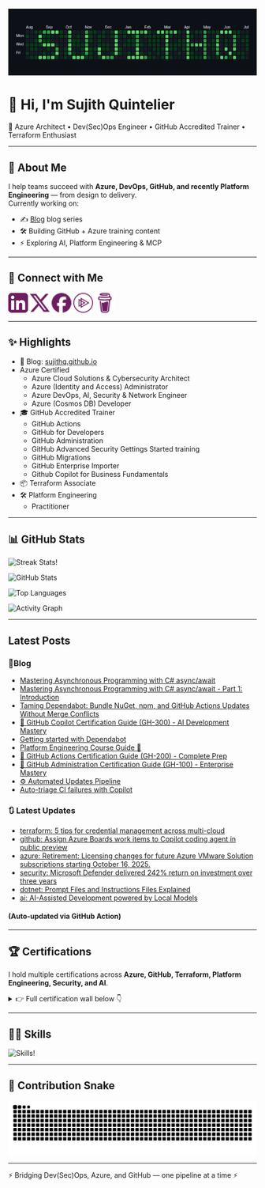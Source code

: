 <!-- Banner -->
<!-- markdownlint-disable MD041 -->
![Alt text](./assets/contribution-grid-sujithq-dark.png)

# 👋 Hi, I'm Sujith Quintelier  

🚀 Azure Architect • Dev(Sec)Ops Engineer • GitHub Accredited Trainer • Terraform Enthusiast  

---

## 🌟 About Me

I help teams succeed with **Azure, DevOps, GitHub, and recently Platform Engineering** — from design to delivery.  
Currently working on:  

- ✍️ [Blog](https://sujithq.github.io) blog series  
- 🛠️ Building GitHub + Azure training content  
- ⚡ Exploring AI, Platform Engineering & MCP  

---

## 🔗 Connect with Me

[![LinkedIn](https://raw.githubusercontent.com/sujithq/sujithq/master/assets/icons/li-40x40.png)](https://www.linkedin.com/in/sujithquintelier/)
[![Twitter/X](https://raw.githubusercontent.com/sujithq/sujithq/master/assets/icons/x-40x40.png)](https://twitter.com/Sujithq)
[![Facebook](https://raw.githubusercontent.com/sujithq/sujithq/master/assets/icons/fb-40x40.png)](https://www.facebook.com/sujith.quintelier)
[![Pluralsight](https://raw.githubusercontent.com/sujithq/sujithq/master/assets/icons/ps-40x40.png)](https://app.pluralsight.com/profile/sujithq)
[![Buy Me a Coffee](https://raw.githubusercontent.com/sujithq/sujithq/master/assets/icons/bmc-40x40.png)](https://www.buymeacoffee.com/sujithq)

---

## ✨ Highlights

- 📖 Blog: [sujithq.github.io](https://sujithq.github.io)
- Azure Certified
  - Azure Cloud Solutions & Cybersecurity Architect
  - Azure (Identity and Access) Administrator
  - Azure DevOps, AI, Security & Network Engineer
  - Azure (Cosmos DB) Developer
- 🎓 GitHub Accredited Trainer
  - GitHub Actions
  - GitHub for Developers
  - GitHub Administration
  - GitHub Advanced Security Gettings Started training
  - GitHub Migrations
  - GitHub Enterprise Importer
  - Github Copilot for Business Fundamentals
- 📦 Terraform Associate
- 🛠️ Platform Engineering
  - Practitioner  
<!-- - 🛠️ Projects:  
  - [Battleship in C#](#) 🎮  
  - [AKS Hardening with Terraform](#) 🔐  
  - [Morse Commit Notifier](#) 🔔   -->

---

## 📊 GitHub Stats

![Streak Stats!](https://streak-stats.demolab.com?user=sujithq&theme=monokai-metallian&hide_border=true&mode=weekly&fire=6C1D5F&ring=893253&currStreakNum=A74747&sideNums=A74747&stroke=C45B3A&currStreakLabel=E2702E&sideLabels=E2702E&dates=FF8522 "Streak Stats!")

![GitHub Stats](https://denvercoder1-github-readme-stats.vercel.app/api/?username=sujithq&show_icons=true&include_all_commits=true&count_private=true&theme=react&hide_border=true&title_color=6C1D5F&icon_color=893253&text_color=E2702E&bg_color=1F222E&border_color=C45B3A)

![Top Languages](https://github-readme-stats.vercel.app/api/top-langs/?username=sujithq&langs_count=8&layout=compact&theme=react&hide_border=true&title_color=6C1D5F&icon_color=893253&text_color=E2702E&bg_color=1F222E&border_color=C45B3A&hide=Jupyter%20Notebook)

![Activity Graph](https://github-readme-activity-graph.vercel.app/graph/?username=sujithq&title_color=6C1D5F&bg_color=1F222E&color=E2702E&line=893253&point=FF8522&hide_border=true&custom_title=Activity%20Graph)

---

## Latest Posts

### 📝Blog
<!-- BLOG-POST-LIST:START -->
* [Mastering Asynchronous Programming with C# async/await](https://sujithq.github.io/posts/2025/09/csharp-async-await/)
* [Mastering Asynchronous Programming with C# async/await - Part 1: Introduction](https://sujithq.github.io/posts/2025/09/csharp-async-await-part1/)
* [Taming Dependabot: Bundle NuGet, npm, and GitHub Actions Updates Without Merge Conflicts](https://sujithq.github.io/posts/2025/09/taming-dependabot-bundle-nuget-npm-github-actions-updates-without-merge-conflicts/)
* [🤖 GitHub Copilot Certification Guide (GH-300) - AI Development Mastery](https://sujithq.github.io/posts/2025/08/github-certification-journey-gh-300/)
* [Getting started with Dependabot](https://sujithq.github.io/posts/2025/08/dependabot-getting-started/)
* [Platform Engineering Course Guide 🚀](https://sujithq.github.io/posts/2025/08/platform-engineering-certified-practitioner/)
* [🚀 GitHub Actions Certification Guide (GH-200) - Complete Prep](https://sujithq.github.io/posts/2025/08/github-certification-journey-gh-200/)
* [🏢 GitHub Administration Certification Guide (GH-100) - Enterprise Mastery](https://sujithq.github.io/posts/2025/08/github-certification-journey-gh-100/)
* [⚙️ Automated Updates Pipeline](https://sujithq.github.io/posts/2025/08/automated-updates-pipeline/)
* [Auto-triage CI failures with Copilot](https://sujithq.github.io/posts/2025/08/ai-triage-github-actions-with-copilot/)
<!-- BLOG-POST-LIST:END -->
### 🔃 Latest Updates

<!-- UPDATES-LIST:START -->
* [terraform: 5 tips for credential management across multi-cloud](https://sujithq.github.io/updates/5-tips-for-credential-management-across-multi-cloud/)
* [github: Assign Azure Boards work items to Copilot coding agent in public preview](https://sujithq.github.io/updates/assign-azure-boards-work-items-to-copilot-coding-agent-in-public-preview/)
* [azure: Retirement: Licensing changes for future Azure VMware Solution subscriptions starting October 16, 2025.](https://sujithq.github.io/updates/retirement-licensing-changes-for-future-azure-vmware-solution-subscriptions-starting-october-16-2025/)
* [security: Microsoft Defender delivered 242% return on investment over three years​​](https://sujithq.github.io/updates/microsoft-defender-delivered-242-return-on-investment-over-three-years/)
* [dotnet: Prompt Files and Instructions Files Explained](https://sujithq.github.io/updates/prompt-files-and-instructions-files-explained/)
* [ai: AI-Assisted Development powered by Local Models](https://sujithq.github.io/updates/ai-assisted-development-powered-by-local-models/)
<!-- UPDATES-LIST:END -->

#### (Auto-updated via GitHub Action)

---

## 🏆 Certifications

I hold multiple certifications across **Azure, GitHub, Terraform, Platform Engineering, Security, and AI**.  
  
<details>
<summary>👉 Full certification wall below 👇</summary>

---

### 🛠️ Platform Engineering

[![PE Practitioner](https://raw.githubusercontent.com/sujithq/sujithq/master/assets/platform-engineering/0145-00-pe-practitioner-100x100.png)](https://www.virtualbadge.io/certificate-validator?credential=f3b2b9c5-225b-4285-9a7f-b6c3a7a7c5ec)
![PE Foundation](https://raw.githubusercontent.com/sujithq/sujithq/master/assets/platform-engineering/0145-01-pe-foundation-100x100.png)

---

### ☁️ Microsoft Certifications

[![Azure Solutions Architect Expert](https://raw.githubusercontent.com/sujithq/sujithq/master/assets/microsoft/0100-azure-solutions-architect-expert-100x100.png)](https://learn.microsoft.com/api/credentials/share/en-us/SujithQuintelier/5B76D5650086FA71?sharingId=B2D5696D597C46D3)
[![DevOps Engineer Expert](https://raw.githubusercontent.com/sujithq/sujithq/master/assets/microsoft/0101-DevOps-Engineer-expert-100x100.png)](https://learn.microsoft.com/api/credentials/share/en-us/SujithQuintelier/1E14D97DCC88C8C6?sharingId=B2D5696D597C46D3)
[![Cybersecurity Architect Expert](https://raw.githubusercontent.com/sujithq/sujithq/master/assets/microsoft/0102-microsoft-certified-cybersecurity-architect-expert-100x100.png)](https://learn.microsoft.com/api/credentials/share/en-us/SujithQuintelier/BABFCDAFD2B59290?sharingId=B2D5696D597C46D3)
[![Azure Administrator](https://raw.githubusercontent.com/sujithq/sujithq/master/assets/microsoft/0120-azure-administrator-associate-100x100.png)](https://learn.microsoft.com/api/credentials/share/en-us/SujithQuintelier/C14926489686190E?sharingId=B2D5696D597C46D3)
[![Azure Security Engineer](https://raw.githubusercontent.com/sujithq/sujithq/master/assets/microsoft/0121-azure-security-engineer-associate-100x100.png)](https://learn.microsoft.com/api/credentials/share/en-us/SujithQuintelier/CF0FECA413DC4F34?sharingId=B2D5696D597C46D3)
[![Azure Developer](https://raw.githubusercontent.com/sujithq/sujithq/master/assets/microsoft/0122-azure-developer-associate-100x100.png)](https://learn.microsoft.com/api/credentials/share/en-us/SujithQuintelier/99D44C1AF2F152C8?sharingId=B2D5696D597C46D3)
[![Azure AI Engineer](https://raw.githubusercontent.com/sujithq/sujithq/master/assets/microsoft/0123-azure-ai-engineer-associate-100x100.png)](https://learn.microsoft.com/api/credentials/share/en-us/SujithQuintelier/B62A4588E9EB9853?sharingId=B2D5696D597C46D3)
[![Azure Network Engineer](https://raw.githubusercontent.com/sujithq/sujithq/master/assets/microsoft/0124-azure-network-engineer-associate-100x100.png)](https://learn.microsoft.com/api/credentials/share/en-us/SujithQuintelier/88BA5C9FD389F907?sharingId=B2D5696D597C46D3)
[![Azure Identity and Access](https://raw.githubusercontent.com/sujithq/sujithq/master/assets/microsoft/0125-azure-identity-and-access-administrator-associate-100x100.png)](https://learn.microsoft.com/api/credentials/share/en-us/SujithQuintelier/56BE1BFB86C08DDA?sharingId=B2D5696D597C46D3)
[![Cosmos DB Developer](https://raw.githubusercontent.com/sujithq/sujithq/master/assets/microsoft/0130-azure-cosmos-db-developer-specialty-100x100.png)](https://learn.microsoft.com/api/credentials/share/en-us/SujithQuintelier/7AA4867AA17160AC?sharingId=B2D5696D597C46D3)

#### Fundamentals

![Fundamentals](https://raw.githubusercontent.com/sujithq/sujithq/master/assets/microsoft/0001-microsoft-certified-fundamentals-100x100.png)

- Azure  
- Azure AI  

#### Applied Skills

![Applied Skills](https://raw.githubusercontent.com/sujithq/sujithq/master/assets/microsoft/0002-applied-skills-100x100.png)

- [Deploy containers by using Azure Kubernetes Service](https://learn.microsoft.com/api/credentials/share/en-us/SujithQuintelier/318752898E087DD5?sharingId=B2D5696D597C46D3)
- [Configure secure access to your workloads using Azure networking](https://learn.microsoft.com/api/credentials/share/en-us/SujithQuintelier/D2A5F7C1E7A3804B?sharingId=B2D5696D597C46D3)
- [Develop an ASP.NET Core web app that consumes an API](https://learn.microsoft.com/api/credentials/share/en-us/SujithQuintelier/24CCA82D9F5E4E74?sharingId=B2D5696D597C46D3)
- [Secure storage for Azure Files and Azure Blob Storage](https://learn.microsoft.com/api/credentials/share/en-us/SujithQuintelier/B8BA947FCE07FE20?sharingId=B2D5696D597C46D3)
- [Deploy and configure Azure Monitor](https://learn.microsoft.com/api/credentials/share/en-us/SujithQuintelier/DD793FB62E19C2AA?sharingId=B2D5696D597C46D3)
- [Create an intelligent document processing solution with Azure AI Document Intelligence](https://learn.microsoft.com/api/credentials/share/en-us/SujithQuintelier/B8BA947FCE07FE20?sharingId=B2D5696D597C46D3)
- [Build a natural language processing solution with Azure AI Language](https://learn.microsoft.com/api/credentials/share/en-us/SujithQuintelier/B8BA947FCE07FE20?sharingId=B2D5696D597C46D3)
- [Build an Azure AI Vision solution](https://learn.microsoft.com/api/credentials/share/en-us/SujithQuintelier/78424700D5CCDF7?sharingId=B2D5696D597C46D3)
- [Implement security through a pipeline using Azure DevOps](https://learn.microsoft.com/api/credentials/share/en-us/SujithQ/8EBF6803F8A567C0?sharingId=7E02E186AF4FAF6D)
- [Deploy cloud-native apps using Azure Container Apps](https://learn.microsoft.com/api/credentials/share/en-us/SujithQuintelier/52634899052A0752?sharingId=B2D5696D597C46D3)
- [Migrate SQL Server workloads to Azure SQL Database](https://learn.microsoft.com/api/credentials/share/en-us/SujithQuintelier/BAFE8995F6D16FE0?sharingId=B2D5696D597C46D3)
- [Accelerate app development by using GitHub Copilot](https://learn.microsoft.com/api/credentials/share/en-us/SujithQuintelier/DE9C2B2AEE86809B?sharingId=B2D5696D597C46D3)

---

### 🐙 GitHub Certifications

[![GitHub Foundations](https://raw.githubusercontent.com/sujithq/sujithq/master/assets/github/0148-github-foundations-for-non-developers-100x100.png)](https://www.credly.com/badges/f2af80ea-f871-40e7-8ea7-ac135bf9a961)
[![GitHub Actions](https://raw.githubusercontent.com/sujithq/sujithq/master/assets/github/0145-github-actions-100x100.png)](https://www.credly.com/badges/6ae13777-6422-4083-b469-b46d5cf16a33)
![GitHub Copilot](https://raw.githubusercontent.com/sujithq/sujithq/master/assets/github/0145-github-copilot-100x100.png)
[![Advanced Security](https://raw.githubusercontent.com/sujithq/sujithq/master/assets/github/0146-github-advanced-security-100x100.png)](https://www.credly.com/badges/44577fd5-ff43-41bf-be07-075419e944cc)
[![Administration](https://raw.githubusercontent.com/sujithq/sujithq/master/assets/github/0147-github-administration-100x100.png)](https://www.credly.com/badges/ff8dd9da-f68f-4529-802f-3ae1ce302ce4)
[![Sales Professional](https://raw.githubusercontent.com/sujithq/sujithq/master/assets/github/0149-github-sales-professional-100x100.png)](https://www.credly.com/badges/a61c8cb7-0861-4a8e-9b56-5b3a06c86c8e)
![Technical Sales Professional](https://raw.githubusercontent.com/sujithq/sujithq/master/assets/github/0150-github-technical-sales-professional-100x100.png)

---

### 🏆 GitHub Accreditations

![Actions](https://img.shields.io/badge/GitHub-Actions-6C1D5F?logo=github)
![For Developers](https://img.shields.io/badge/GitHub-for%20Developers-6C1D5F?logo=github)
![Advanced Security](https://img.shields.io/badge/GitHub-Advanced%20Security%20Getting%20Started-6C1D5F?logo=github)
![Administration](https://img.shields.io/badge/GitHub-Administration-6C1D5F?logo=github)
![Migrations](https://img.shields.io/badge/GitHub-Migrations-6C1D5F?logo=github)
![Enterprise Importer](https://img.shields.io/badge/GitHub-Enterprise%20Importer-6C1D5F?logo=github)
![Copilot Business Fundamentals](https://img.shields.io/badge/GitHub-Copilot%20for%20Business%20Fundamentals-6C1D5F?logo=github)

---

### 📑 GitHub Certificate of Completion

[![GHSP](https://raw.githubusercontent.com/sujithq/sujithq/master/assets/github/GHSP-100x100.png)](https://github.com/sujithq/sujithq/raw/master/assets/github/GHSP.pdf)
[![GHTSP](https://raw.githubusercontent.com/sujithq/sujithq/master/assets/github/GHTSP-100x100.png)](https://github.com/sujithq/sujithq/raw/master/assets/github/GHTSP.pdf)

---

### 🌍 Terraform

[![Terraform Associate](https://raw.githubusercontent.com/sujithq/sujithq/master/assets/terraform/Terraform-Associate-Badge-002-100x100.png)](https://www.credly.com/badges/17ed3835-f672-4919-bd71-bc6ac76e9547)
[![Terraform Associate 003](https://raw.githubusercontent.com/sujithq/sujithq/master/assets/terraform/Terraform-Associate-Badge-003-100x100.png)](https://www.credly.com/badges/f229e81a-feef-4ddb-a16a-bb95642bc15a/public_url)

---

### 🔐 securiti.ai

[![AI Security Governance Certification](https://raw.githubusercontent.com/sujithq/sujithq/master/assets/securiti.ai/AI-Security-Governance-Certification-100x100.png)](https://github.com/sujithq/sujithq/raw/master/assets/securiti.ai/AI-Security-Governance-Certification.pdf)
[![Program Management](https://raw.githubusercontent.com/sujithq/sujithq/master/assets/securiti.ai/AI-Security-Governance-ai-governance-program-mgmt-100x100.png)](https://education.securiti.ai/badge/ai-security-governance-certification-ai-governance-program-management/)
[![Regulatory Compliance](https://raw.githubusercontent.com/sujithq/sujithq/master/assets/securiti.ai/AI-Security-Governance-ai-regulatory-compliance-100x100.png)](https://education.securiti.ai/badge/ai-security-governance-certification-ai-regulatory-compliance/)
[![Controlling IO](https://raw.githubusercontent.com/sujithq/sujithq/master/assets/securiti.ai/AI-Security-Governance-controlling-data-io-100x100.png)](https://education.securiti.ai/badge/ai-security-governance-certification-controlling-data-inputs-and-outputs/)
[![Data & AI Relationships](https://raw.githubusercontent.com/sujithq/sujithq/master/assets/securiti.ai/AI-Security-Governance-Understanding-Data-AI-Relationships--100x100.png)](https://education.securiti.ai/badge/ai-security-governance-certification-understanding-data-and-ai-relationships/)
[![Risk Assessment](https://raw.githubusercontent.com/sujithq/sujithq/master/assets/securiti.ai/AI-Security-Governance-ai-risk-assessment-100x100.png)](https://education.securiti.ai/badge/ai-security-governance-certification-ai-risk-assessment/)
[![AI Model Discovery](https://raw.githubusercontent.com/sujithq/sujithq/master/assets/securiti.ai/AI-Security-Governance-intro-AI-Model-Discovery-100x100.png)](https://education.securiti.ai/badge/ai-security-governance-certification-ai-model-discovery/)
[![Intro to AI Governance](https://raw.githubusercontent.com/sujithq/sujithq/master/assets/securiti.ai/AI-Security-Governance-intro-to-ai-governance-100x100.png)](https://education.securiti.ai/badge/ai-security-governance-certification-introduction-to-ai-governance/)
[![Intro to Generative AI](https://raw.githubusercontent.com/sujithq/sujithq/master/assets/securiti.ai/AI-Security-Governance-Intro-to-Gen-AI-100x100.png)](https://education.securiti.ai/badge/ai-security-governance-certification-introduction-to-ai-and-generative-ai/)

---

### 📘 Microsoft Learn

![Recent](https://raw.githubusercontent.com/sujithq/sujithq/master/assets/recent/0001-gwr-100x100.jpg)
[![GitHub Universe Challenge](https://learn.microsoft.com/training/achievements/github-universe-2023-cloud-skills-challenge.svg)](https://learn.microsoft.com/api/achievements/share/en-us/SujithQ/3XQVQG9H?sharingId=7E02E186AF4FAF6D)
![AI Builder Challenge](https://raw.githubusercontent.com/sujithq/sujithq/master/assets/microsoft-learn/001-AI-Builder-Challenge-2023-100x100.png)
[![Microsoft Innovative Educator](https://learn.microsoft.com/en-us/learn/achievements/microsoft-innovative-educator.svg)](https://learn.microsoft.com/api/achievements/share/en-us/SujithQuintelier/J5NZHN4T?sharingId=B2D5696D597C46D3)
![Ignite 2023](https://raw.githubusercontent.com/sujithq/sujithq/master/assets/microsoft-learn/002-Cloud-Skills-Challenge-Ignite-2023-100x100.png)
![AI Skills Challenge April 2024](https://raw.githubusercontent.com/sujithq/sujithq/master/assets/microsoft-learn/003-ai-skills-challenge-april-2024-100x100.png)
![Build Edition June 2024](https://raw.githubusercontent.com/sujithq/sujithq/master/assets/microsoft-learn/004-Microsoft-Learn-Challenge-Build-Edition-June2024-100x100.png)

---

### 🥋 Security Journey

[![Green Belt](https://raw.githubusercontent.com/sujithq/sujithq/master/assets/securityjourney/0401-Green-Belt-100x100.png)](https://github.com/sujithq/sujithq/raw/master/assets/securityjourney/Green-Yellow-White.pdf)
[![Yellow Belt](https://raw.githubusercontent.com/sujithq/sujithq/master/assets/securityjourney/0402-Yellow-Belt-100x100.png)](https://github.com/sujithq/sujithq/raw/master/assets/securityjourney/Green-Yellow-White.pdf)
[![White Belt](https://raw.githubusercontent.com/sujithq/sujithq/master/assets/securityjourney/0403-White-Belt-100x100.png)](https://github.com/sujithq/sujithq/raw/master/assets/securityjourney/Green-Yellow-White.pdf)

---

### ☁️ Cloud Champion

[![Azure Technical Expert](https://raw.githubusercontent.com/sujithq/sujithq/master/assets/cloud-champion/0150-azure-technical-expert-100x100.png)](https://www.credential.net/3aa66697-b1cc-4eba-bd5e-ede1005a5147)
[![Azure Technical Associate](https://raw.githubusercontent.com/sujithq/sujithq/master/assets/cloud-champion/0151-azure-technical-associate-100x100.png)](https://www.credential.net/a0d21b67-ec0e-4805-9ace-795f284462ff)
[![Azure Technical Qualified](https://raw.githubusercontent.com/sujithq/sujithq/master/assets/cloud-champion/0152-azure-technical-qualified-100x100.png)](https://www.credential.net/4fe1dca6-3bf9-401b-a1af-e3e035de537b)
[![Business Central Expert](https://raw.githubusercontent.com/sujithq/sujithq/master/assets/cloud-champion/0160-business-central-technical-expert-100x100.png)](https://www.credential.net/201deded-59e3-47d6-bd24-a8b60d2e3f35)
[![Business Central Associate](https://raw.githubusercontent.com/sujithq/sujithq/master/assets/cloud-champion/0161-business-central-technical-associate-100x100.png)](https://www.credential.net/b01427ee-a247-4fac-a954-ab5c0f554c61)
[![Azure Sales Expert](https://raw.githubusercontent.com/sujithq/sujithq/master/assets/cloud-champion/0170-azure-sales-expert-100x100.png)](https://www.credential.net/6ff9e648-3a42-470f-a8da-6e7421a26f0f)
[![Azure Sales Associate](https://raw.githubusercontent.com/sujithq/sujithq/master/assets/cloud-champion/0171-azure-sales-associate-100x100.png)](https://www.credential.net/e5952c6a-020e-418c-a36d-56158ea65f13)
[![Azure Sales Qualified](https://raw.githubusercontent.com/sujithq/sujithq/master/assets/cloud-champion/0172-azure-sales-qualified-100x100.png)](https://www.credential.net/af983296-78cc-4bc4-a58e-49fffe981545)
[![Security Expert](https://raw.githubusercontent.com/sujithq/sujithq/master/assets/cloud-champion/0180-Security-Expert-100x100.png)](https://www.credential.net/529e3625-7bf3-4666-bcaa-6f6463e80309)
[![Security Associate](https://raw.githubusercontent.com/sujithq/sujithq/master/assets/cloud-champion/0181-Security-Associate-100x100.png)](https://www.credential.net/6a3a2203-daf0-43ae-a644-7f516eff2125)
[![Security Qualified](https://raw.githubusercontent.com/sujithq/sujithq/master/assets/cloud-champion/0182-Security-Qualified-100x100.png)](https://www.credential.net/53244991-793b-4870-aceb-dbb0ce63a5fc)

---

### 🔎 Azure Data Explorer

[![Kusto Detective Onboarding](https://raw.githubusercontent.com/sujithq/sujithq/master/assets/microsoft-azure-data-explorer/000-kusto-detective-agency-onboarding-100x100.png)](https://www.credly.com/badges/f767ec60-ad67-4112-b9e5-7c5bbbf0cc5f)
[![Kusto Case 1](https://raw.githubusercontent.com/sujithq/sujithq/master/assets/microsoft-azure-data-explorer/001-kusto-detective-agency-case-1-100x100.png)](https://www.credly.com/badges/2bce9379-3b75-4f69-867d-81136d643919)

---

### 📊 Must Learn KQL

[![Must Learn KQL](https://raw.githubusercontent.com/rod-trent/MustLearnKQL/main/Series_Images/MustLearnKQLBannerMissionSmall.png)](https://github.com/sujithq/sujithq/raw/master/assets/must-learn-kql/001-must-learn-kql-completion.pdf)

---

### ☁️ AWS

[![AWS Cloud Quest](https://raw.githubusercontent.com/sujithq/sujithq/master/assets/aws/0146-aws-cloud-quest-cloud-practitioner-100x100.png)](https://www.credly.com/badges/3de2cb38-cd6c-4f74-8c0a-9d7f823c46da)

</details>

---

## 🧑‍💻 Skills

![Skills!](https://readme-typing-svg.demolab.com?font=orbitron&duration=1000&pause=1000&color=6c1d5f&center=true&vCenter=true&width=600&lines=Azure+Solutions+Architect;Cloud+%26+Cybersecurity;Platform+Engineering;DevOps+%2F+DevSecOps;GitHub+Actions+%26+Advanced+Security;Kubernetes+(AKS);Infrastructure+as+Code+(Terraform%2C+Bicep%2C+Pulumi);Identity+%26+Access+Management;Networking+%26+Zero+Trust;Application+Development+.NET+%26+C%23;Programming+(Python%2C+Go);Data+(Cosmos+DB%2C+KQL);AI+%26+Cognitive+Services;Trainer+(Azure+%26+GitHub))

---

## 🐍 Contribution Snake

<picture>
  <source media="(prefers-color-scheme: dark)" srcset="https://raw.githubusercontent.com/sujithq/sujithq/output/github-contribution-grid-snake-dark.svg" />
  <source media="(prefers-color-scheme: light)" srcset="https://raw.githubusercontent.com/sujithq/sujithq/output/github-contribution-grid-snake.svg" />
  <img alt="github contribution grid snake animation" src="https://raw.githubusercontent.com/sujithq/sujithq/output/github-contribution-grid-snake.svg" />

</picture>

---

⚡ Bridging Dev(Sec)Ops, Azure, and GitHub — one pipeline at a time ⚡
